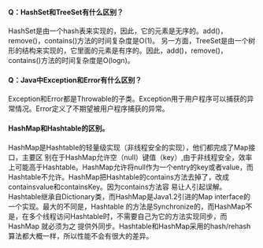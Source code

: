 #### Q：HashSet和TreeSet有什么区别？

HashSet是由一个hash表来实现的，因此，它的元素是无序的。add()，remove()，contains()方法的时间复杂度是O(1)。
另一方面，TreeSet是由一个树形的结构来实现的，它里面的元素是有序的。因此，add()，remove()，contains()方法的时间复杂度是O(logn)。

#### Q：Java中Exception和Error有什么区别？
Exception和Error都是Throwable的子类。Exception用于用户程序可以捕获的异常情况。Error定义了不期望被用户程序捕获的异常。

#### HashMap和Hashtable的区别。
HashMap是Hashtable的轻量级实现（非线程安全的实现），他们都完成了Map接口，主要区 别在于HashMap允许空（null）键值（key）,由于非线程安全，效率上可能高于Hashtable。HashMap允许将null作为一个entry的key或者value，而Hashtable不允许。HashMap把Hashtable的contains方法去掉了，改成containsvalue和containsKey。因为contains方法容 易让人引起误解。Hashtable继承自Dictionary类，而HashMap是Java1.2引进的Map interface的一个实现。最大的不同是，Hashtable 的方法是Synchronize的，而HashMap不是，在多个线程访问Hashtable时，不需要自己为它的方法实现同步，而HashMap 就必须为之 提供外同步。Hashtable和HashMap采用的hash/rehash算法都大概一样，所以性能不会有很大的差异。

